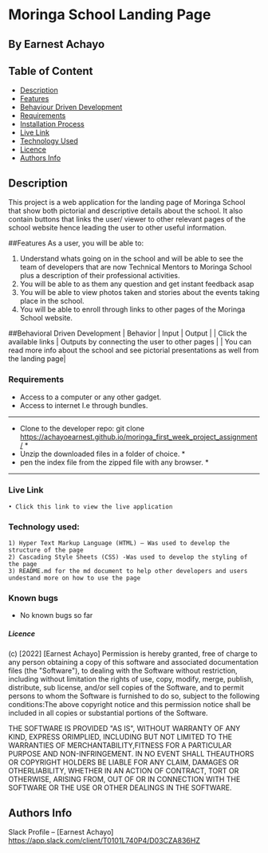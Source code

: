 # Moringa School Landing Page

## By Earnest Achayo



## Table of Content

- [Description](#description)
- [Features](#features)
- [Behaviour Driven Development](#Behaviour-Driven-Development)
- [Requirements](#requirements)
- [Installation Process](#installation-Process)
- [Live Link](#Live-Link)
- [Technology Used](#technology-Used)
- [Licence](#licence)
- [Authors Info](#Authors-Info)

## Description
<p> This project is a web application for the landing page of Moringa School that show both pictorial and descriptive details about the school. It also contain buttons that links the user/ viewer to other relevant pages of the school website hence leading the user to other useful information. 

##Features
As a user, you will be able to:
1. Understand whats going on in the school and will be able to see the team of developers that are now Technical Mentors to  Moringa School plus a description of their professional activities.
2. You will be able to as them any question and get instant feedback asap
3. You will be able to view photos taken and stories about the events taking place in the school.
4. You will be able to enroll through links to other pages of the Moringa School website.

##Behavioral Driven Development
| Behavior | Input | Output |
| Click the available links | Outputs by connecting the user to other pages |
			    | You can read more info about the school and see pictorial presentations as well from the landing page|

### Requirements
* Access to a computer or any other gadget.
* Access to internet I.e through bundles.

*****************************************************************************************************************
* Clone to the developer repo: git clone https://achayoearnest.github.io/moringa_first_week_project_assignment/  *
* Unzip the downloaded files in a folder of choice.                                                              *
* pen the index file from the zipped file with any browser.                                                      *
*****************************************************************************************************************
### Live Link
    • Click this link to view the live application

### Technology used: 
    1) Hyper Text Markup Language (HTML) – Was used to develop the structure of the page
    2) Cascading Style Sheets (CSS) -Was used to develop the styling of the page
    3) README.md for the md document to help other developers and users undestand more on how to use the page

### Known bugs
- No known bugs so far

##### Licence

(c) [2022] [Earnest Achayo]
Permission is hereby granted, free of charge to any person obtaining a copy of this software and associated documentation files (the "Software"), to dealing with the Software without restriction, including without limitation the rights of use, copy, modify, merge, publish, distribute, sub license, and/or sell copies of the Software, and to permit persons to whom the Software is furnished to do so, subject to the following conditions:The above copyright notice and this permission notice shall be included in all copies or substantial portions of the Software.

THE SOFTWARE IS PROVIDED "AS IS", WITHOUT WARRANTY OF ANY KIND, EXPRESS ORIMPLIED, INCLUDING BUT NOT LIMITED TO THE WARRANTIES OF MERCHANTABILITY,FITNESS FOR A PARTICULAR PURPOSE AND NON-INFRINGEMENT. IN NO EVENT SHALL THEAUTHORS OR COPYRIGHT HOLDERS BE LIABLE FOR ANY CLAIM, DAMAGES OR OTHERLIABILITY, WHETHER IN AN ACTION OF CONTRACT, TORT OR OTHERWISE, ARISING FROM, OUT OF OR IN CONNECTION WITH THE SOFTWARE OR THE USE OR OTHER DEALINGS IN THE SOFTWARE.


## Authors Info

Slack Profile – [Earnest Achayo] https://app.slack.com/client/T0101L740P4/D03CZA836HZ 